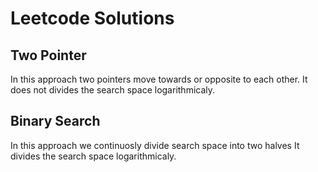 # Leetcode Solutions

## Two Pointer
<div>
    <p> In this approach two pointers move towards or opposite to each other.
    It does not divides the search space logarithmicaly.
    </p>
</div>

## Binary Search
<div>
    <p> In this approach we continuosly divide search space into two halves
    It divides the search space logarithmicaly.
    </p>
</div>